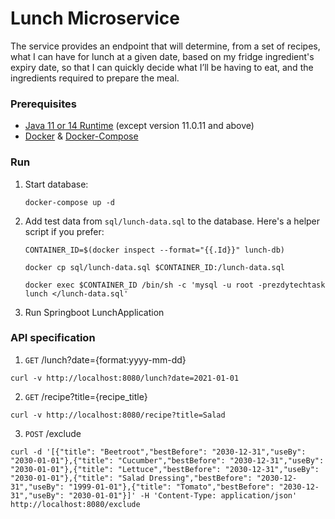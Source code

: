# Lunch Microservice

The service provides an endpoint that will determine, from a set of recipes, what I can have for lunch at a given date, based on my fridge ingredient's expiry date, so that I can quickly decide what I’ll be having to eat, and the ingredients required to prepare the meal.

### Prerequisites

* [Java 11 or 14 Runtime](https://www.oracle.com/java/technologies/javase-jdk11-downloads.html) (except version 11.0.11 and above)
* [Docker](https://docs.docker.com/get-docker/) & [Docker-Compose](https://docs.docker.com/compose/install/)

### Run

1. Start database:

    ```
    docker-compose up -d
    ```
   
2. Add test data from  `sql/lunch-data.sql` to the database. Here's a helper script if you prefer:


    ```
    CONTAINER_ID=$(docker inspect --format="{{.Id}}" lunch-db)
    ```
    
    ```
    docker cp sql/lunch-data.sql $CONTAINER_ID:/lunch-data.sql
    ```
    
    ```
    docker exec $CONTAINER_ID /bin/sh -c 'mysql -u root -prezdytechtask lunch </lunch-data.sql'
    ```
    
3. Run Springboot LunchApplication

### API specification

1. `GET`  /lunch?date={format:yyyy-mm-dd}

```
curl -v http://localhost:8080/lunch?date=2021-01-01
```

2. `GET`  /recipe?title={recipe_title}

```
curl -v http://localhost:8080/recipe?title=Salad
```

3. `POST`  /exclude

```
curl -d '[{"title": "Beetroot","bestBefore": "2030-12-31","useBy": "2030-01-01"},{"title": "Cucumber","bestBefore": "2030-12-31","useBy": "2030-01-01"},{"title": "Lettuce","bestBefore": "2030-12-31","useBy": "2030-01-01"},{"title": "Salad Dressing","bestBefore": "2030-12-31","useBy": "1999-01-01"},{"title": "Tomato","bestBefore": "2030-12-31","useBy": "2030-01-01"}]' -H 'Content-Type: application/json' http://localhost:8080/exclude
```
